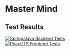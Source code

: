 # Master Mind

## Test Results
[![Spring/Java Backend Tests](https://github.com/James-Nemeth/Trivia/actions/workflows/ci-backend.yml/badge.svg)](https://github.com/James-Nemeth/Trivia/actions/workflows/ci-backend.yml) <br>
[![React/TS Frontend Tests](https://github.com/James-Nemeth/Trivia/actions/workflows/ci-frontend.yml/badge.svg)](https://github.com/James-Nemeth/Trivia/actions/workflows/ci-frontend.yml)
